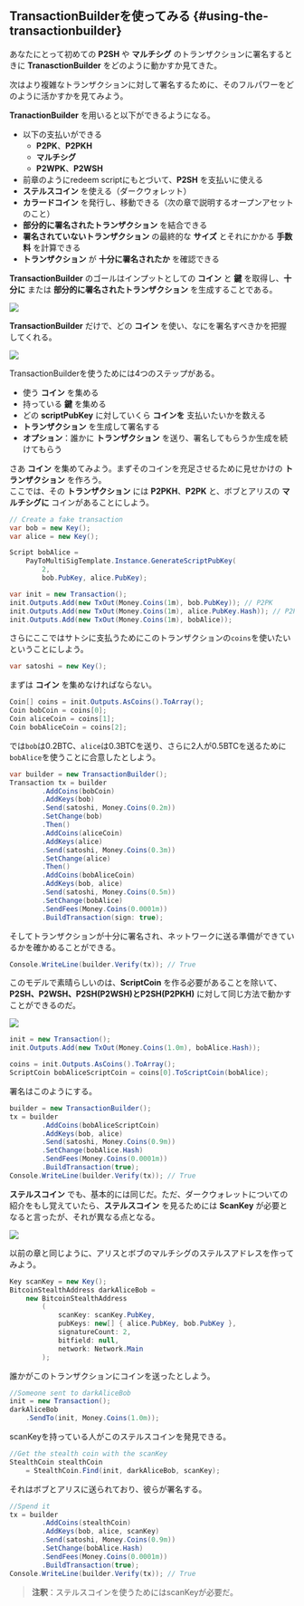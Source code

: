 ## TransactionBuilderを使ってみる {#using-the-transactionbuilder}

あなたにとって初めての **P2SH** や **マルチシグ** のトランザクションに署名するときに **TranasctionBuilder** をどのように動かすか見てきた。

次はより複雑なトランザクションに対して署名するために、そのフルパワーをどのように活かすかを見てみよう。

**TranactionBuilder** を用いると以下ができるようになる。

* 以下の支払いができる
  * **P2PK**、**P2PKH**
  * **マルチシグ**
  * **P2WPK**、**P2WSH**
* 前章のようにredeem scriptにもとづいて、**P2SH** を支払いに使える
* **ステルスコイン** を使える（ダークウォレット）
* **カラードコイン** を発行し、移動できる（次の章で説明するオープンアセットのこと）
* **部分的に署名されたトランザクション** を結合できる
* **署名されていないトランザクション** の最終的な **サイズ** とそれにかかる **手数料** を計算できる
* **トランザクション** が **十分に署名されたか** を確認できる

**TransactionBuilder** のゴールはインプットとしての **コイン** と **鍵** を取得し、**十分に** または **部分的に署名されたトランザクション** を生成することである。

![](../assets/SignedTransaction.png)

**TransactionBuilder** だけで、どの **コイン** を使い、なにを署名すべきかを把握してくれる。

![](../assets/TransactionBuilder.png)

TransactionBuilderを使うためには4つのステップがある。

* 使う **コイン** を集める
* 持っている **鍵** を集める
* どの **scriptPubKey** に対していくら **コインを** 支払いたいかを数える
* **トランザクション** を生成して署名する
* **オプション**：誰かに **トランザクション** を送り、署名してもらうか生成を続けてもらう

さあ **コイン** を集めてみよう。まずそのコインを充足させるために見せかけの **トランザクション** を作ろう。  
ここでは、その **トランザクション** には **P2PKH**、**P2PK** と、ボブとアリスの **マルチシグに** コインがあることにしよう。

```cs
// Create a fake transaction
var bob = new Key();
var alice = new Key();

Script bobAlice =
    PayToMultiSigTemplate.Instance.GenerateScriptPubKey(
        2,
        bob.PubKey, alice.PubKey);

var init = new Transaction();
init.Outputs.Add(new TxOut(Money.Coins(1m), bob.PubKey)); // P2PK
init.Outputs.Add(new TxOut(Money.Coins(1m), alice.PubKey.Hash)); // P2PKH
init.Outputs.Add(new TxOut(Money.Coins(1m), bobAlice));
```

さらにここではサトシに支払うためにこのトランザクションの`coins`を使いたいということにしよう。

```cs
var satoshi = new Key();
```

まずは **コイン** を集めなければならない。

```cs
Coin[] coins = init.Outputs.AsCoins().ToArray();
Coin bobCoin = coins[0];
Coin aliceCoin = coins[1];
Coin bobAliceCoin = coins[2];
```

では`bob`は0.2BTC、`alice`は0.3BTCを送り、さらに2人が0.5BTCを送るために`bobAlice`を使うことに合意したとしよう。

```cs
var builder = new TransactionBuilder();
Transaction tx = builder
        .AddCoins(bobCoin)
        .AddKeys(bob)
        .Send(satoshi, Money.Coins(0.2m))
        .SetChange(bob)
        .Then()
        .AddCoins(aliceCoin)
        .AddKeys(alice)
        .Send(satoshi, Money.Coins(0.3m))
        .SetChange(alice)
        .Then()
        .AddCoins(bobAliceCoin)
        .AddKeys(bob, alice)
        .Send(satoshi, Money.Coins(0.5m))
        .SetChange(bobAlice)
        .SendFees(Money.Coins(0.0001m))
        .BuildTransaction(sign: true);
```

そしてトランザクションが十分に署名され、ネットワークに送る準備ができているかを確かめることができる。

```cs
Console.WriteLine(builder.Verify(tx)); // True
```

このモデルで素晴らしいのは、**ScriptCoin** を作る必要があることを除いて、**P2SH、P2WSH、P2SH\(P2WSH\)とP2SH\(P2PKH\)** に対して同じ方法で動かすことができるのだ。

![](../assets/ScriptCoinFromCoin.png)

```cs
init = new Transaction();
init.Outputs.Add(new TxOut(Money.Coins(1.0m), bobAlice.Hash));

coins = init.Outputs.AsCoins().ToArray();
ScriptCoin bobAliceScriptCoin = coins[0].ToScriptCoin(bobAlice);
```

署名はこのようにする。

```cs
builder = new TransactionBuilder();
tx = builder
        .AddCoins(bobAliceScriptCoin)
        .AddKeys(bob, alice)
        .Send(satoshi, Money.Coins(0.9m))
        .SetChange(bobAlice.Hash)
        .SendFees(Money.Coins(0.0001m))
        .BuildTransaction(true);
Console.WriteLine(builder.Verify(tx)); // True
```

**ステルスコイン** でも、基本的には同じだ。ただ、ダークウォレットについての紹介をもし覚えていたら、**ステルスコイン** を見るためには **ScanKey** が必要となると言ったが、それが異なる点となる。

![](../assets/StealthCoin.png)

以前の章と同じように、アリスとボブのマルチシグのステルスアドレスを作ってみよう。

```cs
Key scanKey = new Key();
BitcoinStealthAddress darkAliceBob =
    new BitcoinStealthAddress
        (
            scanKey: scanKey.PubKey,
            pubKeys: new[] { alice.PubKey, bob.PubKey },
            signatureCount: 2,
            bitfield: null,
            network: Network.Main
        );
```

誰かがこのトランザクションにコインを送ったとしよう。

```cs
//Someone sent to darkAliceBob
init = new Transaction();
darkAliceBob
    .SendTo(init, Money.Coins(1.0m));
```

scanKeyを持っている人がこのステルスコインを発見できる。

```cs
//Get the stealth coin with the scanKey
StealthCoin stealthCoin
    = StealthCoin.Find(init, darkAliceBob, scanKey);
```

それはボブとアリスに送られており、彼らが署名する。

```cs
//Spend it
tx = builder
        .AddCoins(stealthCoin)
        .AddKeys(bob, alice, scanKey)
        .Send(satoshi, Money.Coins(0.9m))
        .SetChange(bobAlice.Hash)
        .SendFees(Money.Coins(0.0001m))
        .BuildTransaction(true);
Console.WriteLine(builder.Verify(tx)); // True
```

> **注釈**：ステルスコインを使うためにはscanKeyが必要だ。
